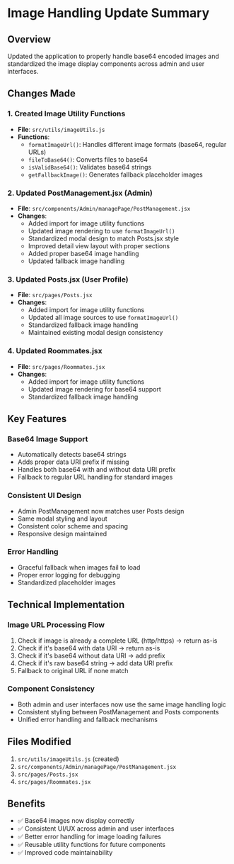 # Image Handling Update Summary

## Overview
Updated the application to properly handle base64 encoded images and standardized the image display components across admin and user interfaces.

## Changes Made

### 1. Created Image Utility Functions
- **File**: `src/utils/imageUtils.js`
- **Functions**:
  - `formatImageUrl()`: Handles different image formats (base64, regular URLs)
  - `fileToBase64()`: Converts files to base64
  - `isValidBase64()`: Validates base64 strings
  - `getFallbackImage()`: Generates fallback placeholder images

### 2. Updated PostManagement.jsx (Admin)
- **File**: `src/components/Admin/managePage/PostManagement.jsx`
- **Changes**:
  - Added import for image utility functions
  - Updated image rendering to use `formatImageUrl()`
  - Standardized modal design to match Posts.jsx style
  - Improved detail view layout with proper sections
  - Added proper base64 image handling
  - Updated fallback image handling

### 3. Updated Posts.jsx (User Profile)
- **File**: `src/pages/Posts.jsx`
- **Changes**:
  - Added import for image utility functions
  - Updated all image sources to use `formatImageUrl()`
  - Standardized fallback image handling
  - Maintained existing modal design consistency

### 4. Updated Roommates.jsx
- **File**: `src/pages/Roommates.jsx`
- **Changes**:
  - Added import for image utility functions
  - Updated image rendering for base64 support
  - Standardized fallback image handling

## Key Features

### Base64 Image Support
- Automatically detects base64 strings
- Adds proper data URI prefix if missing
- Handles both base64 with and without data URI prefix
- Fallback to regular URL handling for standard images

### Consistent UI Design
- Admin PostManagement now matches user Posts design
- Same modal styling and layout
- Consistent color scheme and spacing
- Responsive design maintained

### Error Handling
- Graceful fallback when images fail to load
- Proper error logging for debugging
- Standardized placeholder images

## Technical Implementation

### Image URL Processing Flow
1. Check if image is already a complete URL (http/https) → return as-is
2. Check if it's base64 with data URI → return as-is
3. Check if it's base64 without data URI → add prefix
4. Check if it's raw base64 string → add data URI prefix
5. Fallback to original URL if none match

### Component Consistency
- Both admin and user interfaces now use the same image handling logic
- Consistent styling between PostManagement and Posts components
- Unified error handling and fallback mechanisms

## Files Modified
1. `src/utils/imageUtils.js` (created)
2. `src/components/Admin/managePage/PostManagement.jsx`
3. `src/pages/Posts.jsx`
4. `src/pages/Roommates.jsx`

## Benefits
- ✅ Base64 images now display correctly
- ✅ Consistent UI/UX across admin and user interfaces
- ✅ Better error handling for image loading failures
- ✅ Reusable utility functions for future components
- ✅ Improved code maintainability
